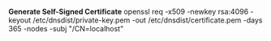**Generate Self-Signed Certificate**
openssl req -x509 -newkey rsa:4096 -keyout /etc/dnsdist/private-key.pem -out /etc/dnsdist/certificate.pem -days 365 -nodes -subj "/CN=localhost"
